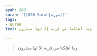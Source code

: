 ```yaml
---
ayah: 208
surah: '[[026-Surah|سورة]]'
tags:
- quran
text: وما أهلكنا من قرية إلا لها منذرون

---
```

> وما أهلكنا من قرية إلا لها منذرون

